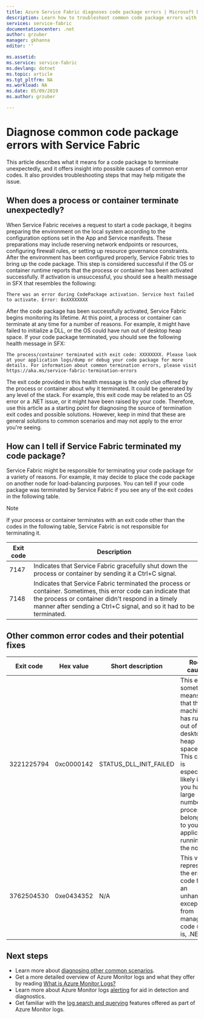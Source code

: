 ```yaml
---
title: Azure Service Fabric diagnoses code package errors | Microsoft Docs
description: Learn how to troubleshoot common code package errors with Azure Service Fabric
services: service-fabric
documentationcenter: .net
author: grzuber
manager: gkhanna
editor: ''

ms.assetid:
ms.service: service-fabric
ms.devlang: dotnet
ms.topic: article
ms.tgt_pltfrm: NA
ms.workload: NA
ms.date: 05/09/2019
ms.author: grzuber

---
```


# Diagnose common code package errors with Service Fabric

This article describes what it means for a code package to terminate unexpectedly, and it offers insight into possible causes of common error codes. It also provides troubleshooting steps that may help mitigate the issue.

## When does a process or container terminate unexpectedly?

When Service Fabric receives a request to start a code package, it begins preparing the environment on the local system according to the configuration options set in the App and Service manifests. These preparations may include reserving network endpoints or resources, configuring firewall rules, or setting up resource governance constraints. After the environment has been configured properly, Service Fabric tries to bring up the code package. This step is considered successful if the OS or container runtime reports that the process or container has been activated successfully. If activation is unsuccessful, you should see a health message in SFX that resembles the following:

```
There was an error during CodePackage activation. Service host failed to activate. Error: 0xXXXXXXXX
```

After the code package has been successfully activated, Service Fabric begins monitoring its lifetime. At this point, a process or container can terminate at any time for a number of reasons. For example, it might have failed to initialize a DLL, or the OS could have run out of desktop heap space. If your code package terminated, you should see the following health message in SFX:

```
The process/container terminated with exit code: XXXXXXXX. Please look at your application logs/dump or debug your code package for more details. For information about common termination errors, please visit https://aka.ms/service-fabric-termination-errors
```

The exit code provided in this health message is the only clue offered by the process or container about why it terminated. It could be generated by any level of the stack. For example, this exit code may be related to an OS error or a .NET issue, or it might have been raised by your code. Therefore, use this article as a starting point for diagnosing the source of termination exit codes and possible solutions. However, keep in mind that these are general solutions to common scenarios and may not apply to the error you're seeing.

## How can I tell if Service Fabric terminated my code package?

Service Fabric might be responsible for terminating your code package for a variety of reasons. For example, it may decide to place the code package on another node for load-balancing purposes. You can tell if your code package was terminated by Service Fabric if you see any of the exit codes in the following table.

>[!NOTE]
> If your process or container terminates with an exit code other than the codes in the following table, Service Fabric is not responsible for terminating it.

Exit code | Description
--------- | -----------
7147 | Indicates that Service Fabric gracefully shut down the process or container by sending it a Ctrl+C signal.
7148 | Indicates that Service Fabric terminated the process or container. Sometimes, this error code can indicate that the process or container didn't respond in a timely manner after sending a Ctrl+C signal, and so it had to be terminated.


## Other common error codes and their potential fixes

Exit code | Hex value | Short description | Root cause | Potential fix
--------- | --------- | ----------------- | ---------- | -------------
3221225794 | 0xc0000142 | STATUS_DLL_INIT_FAILED | This error sometimes means that the machine has run out of desktop heap space. This cause is especially likely if you have a large number of processes belonging to your application running on the node. | If your program wasn't built to respond to Ctrl+C signals, you can enable the **EnableActivateNoWindow** setting in the Cluster manifest. Enabling this setting means your code package will run without a GUI window and won't receive Ctrl+C signals. However, this will reduce the amount of desktop heap space each process consumes. If your code package needs to receive Ctrl+C signals, you can increase the size of your node's desktop heap.
3762504530 | 0xe0434352 | N/A | This value represents the error code for an unhandled exception from managed code (that is, .NET). | This exit code indicates that your application raised an exception that remains unhandled and which terminated the process. As the first step in determining what triggered this error, debug your application's logs and dump files.

## Next steps

* Learn more about [diagnosing other common scenarios](service-fabric-diagnostics-common-scenarios.md).
* Get a more detailed overview of Azure Monitor logs and what they offer by reading [What is Azure Monitor Logs?](../operations-management-suite/operations-management-suite-overview.md)
* Learn more about Azure Monitor logs [alerting](../log-analytics/log-analytics-alerts.md) for aid in detection and diagnostics.
* Get familiar with the [log search and querying](../log-analytics/log-analytics-log-searches.md) features offered as part of Azure Monitor logs.
